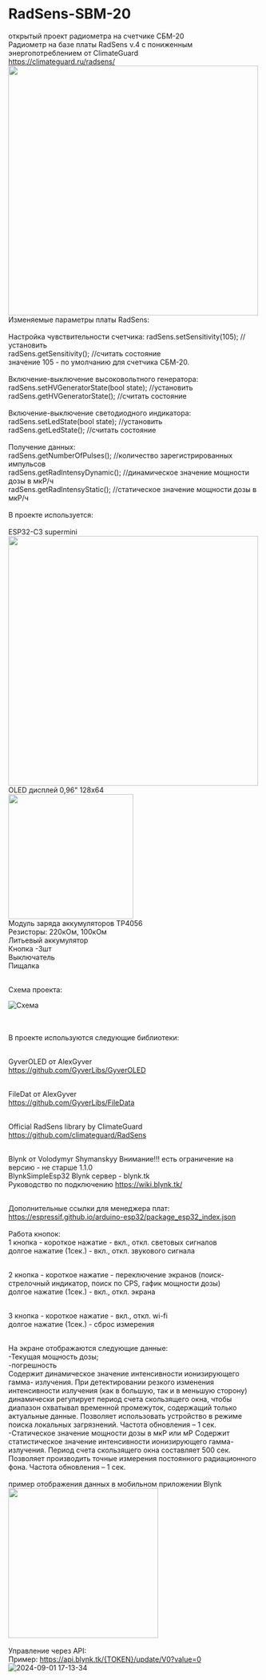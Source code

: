 # RadSens-SBM-20
открытый проект радиометра на счетчике СБМ-20
<br>
Радиометр на базе платы RadSens v.4 с пониженным энергопотреблением от ClimateGuard
<br>
https://climateguard.ru/radsens/
<br>
<img src="https://github.com/dimkra/RadSens-Blynk.tk/assets/37121139/c7f5860e-bdcb-4521-91ef-df862f12660b" width="500" >
<br>
Изменяемые параметры платы RadSens:<br>
<br>
Настройка чувствительности счетчика:
radSens.setSensitivity(105); //установить<br> 
radSens.getSensitivity(); //считать состояние<br>
значение 105 - по умолчанию для счетчика СБМ-20.<br>
<br>
Включение-выключение высоковольтного генератора:<br>
radSens.setHVGeneratorState(bool state); //установить <br>
radSens.getHVGeneratorState(); //считать состояние<br>
<br>
Включение-выключение светодиодного индикатора:<br>
radSens.setLedState(bool state); //установить <br>
radSens.getLedState(); //считать состояние<br>
<br>
Получение данных:<br>
radSens.getNumberOfPulses(); //количество зарегистрированных импульсов<br>
radSens.getRadIntensyDynamic(); //динамическое значение мощности дозы в мкР/ч<br>
radSens.getRadIntensyStatic(); //статическое значение мощности дозы в мкР/ч<br>
<br>
В проекте используется:<br>
<br>
ESP32-C3 supermini 
<br>
<img src="https://github.com/user-attachments/assets/6d28963c-b92d-44b3-90e4-519da4ca2fab" width="500" >
<br>
OLED дисплей 0,96" 128x64
<br>
<img src="https://github.com/user-attachments/assets/e3f0c5f6-6f3d-42f7-844d-ec651dce540a" width="250" >
<br>
Модуль заряда аккумуляторов TP4056
<br>
Резисторы: 220кОм, 100кОм
<br>
Литьевый аккумулятор
<br>
Кнопка -3шт
<br>
Выключатель
<br>
Пищалка<br>
<br>

Схема проекта:

![Схема](https://github.com/user-attachments/assets/032ff4c3-46fd-400b-a261-69386662177b)

<br><br>
В проекте используются следующие библиотеки:<br>
<br>

GyverOLED от AlexGyver <br>
https://github.com/GyverLibs/GyverOLED <br>
<br>

FileDat от AlexGyver<br>
https://github.com/GyverLibs/FileData<br>
<br>

Official RadSens library by ClimateGuard<br>
https://github.com/climateguard/RadSens<br>
<br>

Blynk от Volodymyr Shymanskyy Внимание!!! есть ограничение на версию - не старше 1.1.0<br>
BlynkSimpleEsp32
Blynk сервер - blynk.tk<br>
Руководство по подключению https://wiki.blynk.tk/<br>
<br>

Дополнительные ссылки для менеджера плат: https://espressif.github.io/arduino-esp32/package_esp32_index.json <br>
<br>
Работа кнопок:
<br>
1 кнопка - короткое нажатие - вкл., откл. световых сигналов<br>
долгое нажатие (1сек.) - вкл., откл. звукового сигнала<br>
<br>

2 кнопка - короткое нажатие - переключение экранов (поиск-стрелочный индикатор, поиск по CPS, гафик мощности дозы)<br>
долгое нажатие (1сек.) - вкл., откл. экрана<br>
<br>

3 кнопка - короткое нажатие - вкл., откл. wi-fi<br>
долгое нажатие (1сек.) - сброс измерения<br>
<br>

На экране отображаются следующие данные:
<br>
-Текущая мощность дозы;<br>
-погрешность <br>
Содержит динамическое значение интенсивности ионизирующего гамма-
излучения. При детектировании резкого изменения интенсивности излучения
(как в большую, так и в меньшую сторону) динамически регулирует период счета
скользящего окна, чтобы диапазон охватывал временной промежуток,
содержащий только актуальные данные. Позволяет использовать устройство в
режиме поиска локальных загрязнений. Частота обновления – 1 сек.
<br>
-Статическое значение мощности дозы в мкР или мР
Содержит статистическое значение интенсивности ионизирующего гамма-
излучения. Период счета скользящего окна составляет 500 сек. Позволяет
производить точные измерения постоянного радиационного фона. Частота
обновления – 1 сек.<br>
<br>
пример отображения данных в мобильном приложении Blynk
<br>
<img src="https://github.com/dimkra/RadSens-Blynk.tk/assets/37121139/c710e1c0-8256-446f-a18e-244fac3d791f" height="300" >
<br><br>
Управление через API:
<br>
Пример: https://api.blynk.tk/{TOKEN}/update/V0?value=0
<br>
![2024-09-01 17-13-34](https://github.com/user-attachments/assets/77881c1f-b1bc-46e9-addf-e510f3448367)

<br>
